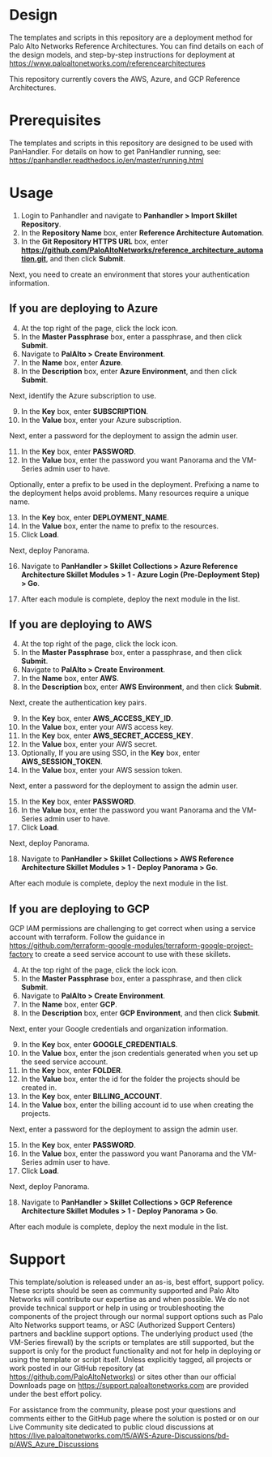 # Design

The templates and scripts in this repository are a deployment method for Palo Alto Networks Reference Architectures. You can find details on each of the design models, and step-by-step instructions for deployment at https://www.paloaltonetworks.com/referencearchitectures 

This repository currently covers the AWS, Azure, and GCP Reference Architectures.

# Prerequisites

The templates and scripts in this repository are designed to be used with PanHandler. For details on how to get PanHandler running, see: https://panhandler.readthedocs.io/en/master/running.html

# Usage

1. Login to Panhandler and navigate to **Panhandler > Import Skillet Repository**.
2. In the **Repository Name** box, enter **Reference Architecture Automation**.
3. In the **Git Repository HTTPS URL** box, enter **https://github.com/PaloAltoNetworks/reference_architecture_automation.git**, and then click **Submit**.

Next, you need to create an environment that stores your authentication information. 

## If you are deploying to Azure

4. At the top right of the page, click the lock icon.
5. In the **Master Passphrase** box, enter a passphrase, and then click **Submit**.
6. Navigate to **PalAlto > Create Environment**.
7. In the **Name** box, enter **Azure**.
8. In the **Description** box, enter **Azure Environment**, and then click **Submit**.

Next, identify the Azure subscription to use.

9. In the **Key** box, enter **SUBSCRIPTION**.
10. In the **Value** box, enter your Azure subscription.

Next, enter a password for the deployment to assign the admin user.

11. In the **Key** box, enter **PASSWORD**.
12. In the **Value** box, enter the password you want Panorama and the VM-Series admin user to have.

Optionally, enter a prefix to be used in the deployment. Prefixing a name to the deployment helps avoid problems. Many resources require a unique name. 

13. In the **Key** box, enter **DEPLOYMENT_NAME**.
14. In the **Value** box, enter the name to prefix to the resources.
15. Click **Load**.

Next, deploy Panorama.

16. Navigate to **PanHandler > Skillet Collections > Azure Reference Architecture Skillet Modules > 1 - Azure Login (Pre-Deployment Step) > Go**.

17. After each module is complete, deploy the next module in the list. 

## If you are deploying to AWS

4. At the top right of the page, click the lock icon.
5. In the **Master Passphrase** box, enter a passphrase, and then click **Submit**.
6. Navigate to **PalAlto > Create Environment**.
7. In the **Name** box, enter **AWS**.
8. In the **Description** box, enter **AWS Environment**, and then click **Submit**.

Next, create the authentication key pairs.

9. In the **Key** box, enter **AWS_ACCESS_KEY_ID**.
10. In the **Value** box, enter your AWS access key.
11. In the **Key** box, enter **AWS_SECRET_ACCESS_KEY**.
12. In the **Value** box, enter your AWS secret.
13. Optionally, If you are using SSO, in the **Key** box, enter **AWS_SESSION_TOKEN**.
14. In the **Value** box, enter your AWS session token.

Next, enter a password for the deployment to assign the admin user.

15. In the **Key** box, enter **PASSWORD**.
16. In the **Value** box, enter the password you want Panorama and the VM-Series admin user to have.
17. Click **Load**.

Next, deploy Panorama.

18. Navigate to **PanHandler > Skillet Collections > AWS Reference Architecture Skillet Modules > 1 - Deploy Panorama > Go**.

After each module is complete, deploy the next module in the list. 

## If you are deploying to GCP

GCP IAM permissions are challenging to get correct when using a service account with terraform. Follow the guidance in https://github.com/terraform-google-modules/terraform-google-project-factory to create a seed service account to use with these skillets.

4. At the top right of the page, click the lock icon.
5. In the **Master Passphrase** box, enter a passphrase, and then click **Submit**.
6. Navigate to **PalAlto > Create Environment**.
7. In the **Name** box, enter **GCP**.
8. In the **Description** box, enter **GCP Environment**, and then click **Submit**.

Next, enter your Google credentials and organization information.

9. In the **Key** box, enter **GOOGLE_CREDENTIALS**.
10. In the **Value** box, enter the json credentials generated when you set up the seed service account.
11. In the **Key** box, enter **FOLDER**.
12. In the **Value** box, enter the id for the folder the projects should be created in.
13. In the **Key** box, enter **BILLING_ACCOUNT**.
14. In the **Value** box, enter the billing account id to use when creating the projects.

Next, enter a password for the deployment to assign the admin user.

15. In the **Key** box, enter **PASSWORD**.
16. In the **Value** box, enter the password you want Panorama and the VM-Series admin user to have.
17. Click **Load**.

Next, deploy Panorama.

18. Navigate to **PanHandler > Skillet Collections > GCP Reference Architecture Skillet Modules > 1 - Deploy Panorama > Go**.

After each module is complete, deploy the next module in the list. 

# Support

This template/solution is released under an as-is, best effort, support policy. These scripts should be seen as community supported and Palo Alto Networks will contribute our expertise as and when possible. We do not provide technical support or help in using or troubleshooting the components of the project through our normal support options such as Palo Alto Networks support teams, or ASC (Authorized Support Centers) partners and backline support options. The underlying product used (the VM-Series firewall) by the scripts or templates are still supported, but the support is only for the product functionality and not for help in deploying or using the template or script itself. Unless explicitly tagged, all projects or work posted in our GitHub repository (at https://github.com/PaloAltoNetworks) or sites other than our official Downloads page on https://support.paloaltonetworks.com are provided under the best effort policy.

For assistance from the community, please post your questions and comments either to the GitHub page where the solution is posted or on our Live Community site dedicated to public cloud discussions at https://live.paloaltonetworks.com/t5/AWS-Azure-Discussions/bd-p/AWS_Azure_Discussions
